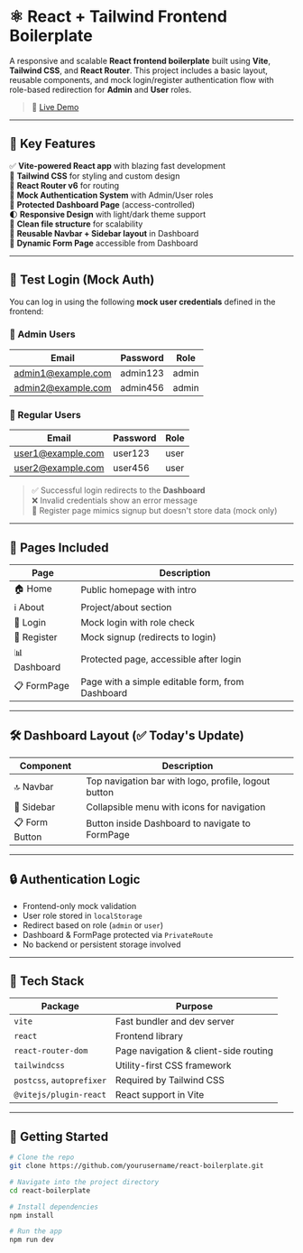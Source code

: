 # ⚛️ React + Tailwind Frontend Boilerplate

A responsive and scalable **React frontend boilerplate** built using **Vite**, **Tailwind CSS**, and **React Router**. This project includes a basic layout, reusable components, and mock login/register authentication flow with role-based redirection for **Admin** and **User** roles.

> 🔗 [Live Demo](https://react-boilerplate-beryl-rho.vercel.app/)

---

## 📌 Key Features

✅ **Vite-powered React app** with blazing fast development  
🎨 **Tailwind CSS** for styling and custom design  
🧭 **React Router v6** for routing  
🔐 **Mock Authentication System** with Admin/User roles  
🧱 **Protected Dashboard Page** (access-controlled)  
🌓 **Responsive Design** with light/dark theme support  
📂 **Clean file structure** for scalability  
🧩 **Reusable Navbar + Sidebar layout** in Dashboard  
📝 **Dynamic Form Page** accessible from Dashboard

---

## 🧪 Test Login (Mock Auth)

You can log in using the following **mock user credentials** defined in the frontend:

### 👑 Admin Users

| Email               | Password   | Role  |
|--------------------|------------|--------|
| admin1@example.com | admin123   | admin  |
| admin2@example.com | admin456   | admin  |

### 👤 Regular Users

| Email              | Password   | Role |
|-------------------|------------|------|
| user1@example.com | user123    | user |
| user2@example.com | user456    | user |

> ✅ Successful login redirects to the **Dashboard**  
> ❌ Invalid credentials show an error message  
> 📝 Register page mimics signup but doesn't store data (mock only)  

---

## 📄 Pages Included

| Page        | Description                                        |
|-------------|----------------------------------------------------|
| 🏠 Home      | Public homepage with intro                        |
| ℹ️ About      | Project/about section                             |
| 🔐 Login     | Mock login with role check                        |
| 📝 Register  | Mock signup (redirects to login)                  |
| 📊 Dashboard | Protected page, accessible after login            |
| 📋 FormPage  | Page with a simple editable form, from Dashboard  |

---

## 🛠️ Dashboard Layout (✅ Today's Update)

| Component     | Description                                           |
|---------------|-------------------------------------------------------|
| 🔝 Navbar      | Top navigation bar with logo, profile, logout button |
| 📂 Sidebar     | Collapsible menu with icons for navigation           |
| 📋 Form Button | Button inside Dashboard to navigate to FormPage      |

---

## 🔒 Authentication Logic

- Frontend-only mock validation
- User role stored in `localStorage`
- Redirect based on role (`admin` or `user`)
- Dashboard & FormPage protected via `PrivateRoute`
- No backend or persistent storage involved

---

## 🧰 Tech Stack

| Package                | Purpose                                     |
|------------------------|---------------------------------------------|
| `vite`                 | Fast bundler and dev server                 |
| `react`                | Frontend library                            |
| `react-router-dom`     | Page navigation & client-side routing       |
| `tailwindcss`          | Utility-first CSS framework                 |
| `postcss`, `autoprefixer` | Required by Tailwind CSS                 |
| `@vitejs/plugin-react` | React support in Vite                       |

---

## 🚀 Getting Started

```bash
# Clone the repo
git clone https://github.com/yourusername/react-boilerplate.git

# Navigate into the project directory
cd react-boilerplate

# Install dependencies
npm install

# Run the app
npm run dev
